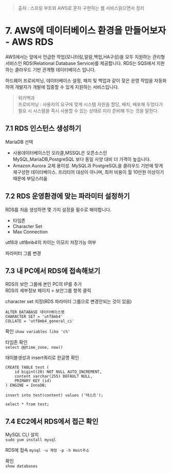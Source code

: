 > 출처 :  스프링 부트와 AWS로 혼자 구현하는 웹 서비스읽으면서 정리

# 7. AWS에 데이터베이스 환경을 만들어보자 - AWS RDS
AWS에서는 앞에서 언급한 작업(모니터링,알람,백업,HA구성)을 모두 지원하는 관리형 서비스인
RDS(Relational Database Service)를 제공합니다. RDS는 SQS에서 지원하는 클라우드 기반 관계형 데이터베이스 입니다.

하드웨어 프로비저닝, 데이터베이스 설정, 패치 및 백업과 같이 잦은 운영 작업을 자동화하여 개발자가 개발에 집중할 수 있게
지원하는 서비스입니다. 

> 위키백과   
> 프로비저닝 : 사용자의 요구에 맞게 시스템 자원을 할당, 배치, 배포해 두었다가 필요 시 시스템을 즉시 사용할 수 있는 상태로 미리 준비해 두는 것을 말한다.

## 7.1 RDS 인스턴스 생성하기
MariaDB 선택  

- 사용데이터베이스인 오라클,MSSQL은 오픈소스인 MySQL,MariaDB,PostgreSQL 보다 동일 사양 대비 더 가격이 높습니다.
-  Amazon Aurora 교체 용이성. MySQL과 PostgreSQL을 클라우드 기반에 맞게 재구성한 데이터베이스.
프리티어 대상이 아니며, 최저 비용이 월 10만원 이상이기 때문에 부담스러움

## 7.2 RDS 운영환경에 맞는 파라미터 설정하기
RDS를 처음 생성하면 몇 가지 설정을 필수로 해야합니다.
- 타임존
- Character Set
- Max Connection

utf8과 utf8mb4의 차이는 이모지 저장가능 여부

파라미터 그룹 변경

## 7.3 내 PC에서 RDS에 접속해보기
RDS의 보안 그룹에 본인 PC의 IP를 추가  
RDS의 세부정보 페이지 > 보안그룹 항목 클릭 

character set 지정(RDS 파라미터 그룹으로 변경안되는 것이 있음)
```mysql
ALTER DATABASE 데이터베이스명
CHARACTER SET = 'utf8mb4'
COLLATE = 'utf8mb4_general_ci'
```

확인
`show variables like 'c%'`

타임존 확인  
`select @@time_zone, now()`

태이블생성과 insert쿼리로 한글명 확인  
```mysql
CREATE TABLE test (
    id bigint(20) NOT NULL AUTO_INCREMENT,
    content varchar(255) DEFAULT NULL,
    PRIMARY KEY (id)
) ENGINE = InnoDB;

insert into test(content) values ('테스트');

select * from test;
```

## 7.4 EC2에서 RDS에서 접근 확인
MySQL CLI 설치  
`sudo yum install mysql`

RDS에 접속
`mysql -u 계정 -p -h Host주소`

확인  
`show databases`


